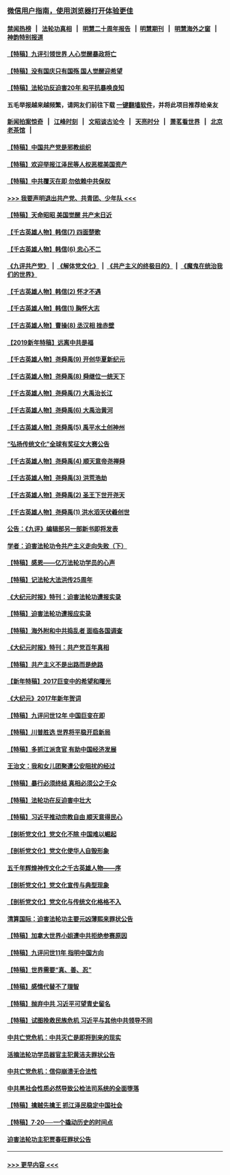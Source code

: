 ### [微信用户指南，使用浏览器打开体验更佳](https://github.com/gfw-breaker/banned-news1/blob/master/indexes/wechat-guide.md?t=0)
#### [禁闻热榜](热点新闻.md?t=0)  &nbsp;&nbsp;|&nbsp;&nbsp; [法轮功真相](https://github.com/gfw-breaker/truth/blob/master/README.md?t=0) &nbsp;&nbsp;|&nbsp;&nbsp; [明慧二十周年报告](https://github.com/gfw-breaker/mh-reports/blob/master/README.md?t=0) &nbsp;&nbsp;|&nbsp;&nbsp;[明慧期刊](https://github.com/gfw-breaker/mh-qikan) &nbsp;&nbsp;|&nbsp;&nbsp; [明慧海外之窗](https://github.com/gfw-breaker/mh-news/blob/master/README.md?t=0) &nbsp;&nbsp;|&nbsp;&nbsp; [神韵特别报道](https://github.com/gfw-breaker/mh-news/blob/master/shenyun.md?t=0)
#### [【特稿】九评引领世界 人心觉醒暴政将亡](../pages/nsc424/n11660496.md?t=02082202) 
#### [【特稿】没有国庆只有国殇 国人觉醒迎希望](../pages/nsc424/n11549354.md?t=02082202) 
#### [【特稿】法轮功反迫害20年 和平抗暴唤良知](../pages/nsc424/n11389135.md?t=02082202) 
#### 五毛举报越来越频繁，请网友们前往下载 [一键翻墙软件](https://github.com/gfw-breaker/ssr-accounts)，并将此项目推荐给亲友
#### [新闻拍案惊奇](https://github.com/gfw-breaker/banned-news1/blob/master/pages/link4.md) &nbsp;&nbsp;|&nbsp;&nbsp; [江峰时刻](https://github.com/gfw-breaker/banned-news1/blob/master/pages/link4.md) &nbsp;&nbsp;|&nbsp;&nbsp; [文昭谈古论今](https://github.com/gfw-breaker/banned-news1/blob/master/pages/link4.md) &nbsp;&nbsp;|&nbsp;&nbsp; [天亮时分](https://github.com/gfw-breaker/banned-news1/blob/master/pages/link4.md) &nbsp;&nbsp;|&nbsp;&nbsp; [萧茗看世界](https://github.com/gfw-breaker/banned-news1/blob/master/pages/link4.md) &nbsp;&nbsp;|&nbsp;&nbsp; [北京老茶馆](https://github.com/gfw-breaker/banned-news1/blob/master/pages/link4.md) &nbsp;&nbsp;|&nbsp;&nbsp; 
#### [【特稿】中国共产党是邪教组织](../pages/nsc424/n11355551.md?t=02082202) 
#### [【特稿】欢迎举报江泽民等人权恶棍美国资产](../pages/nsc424/n11303040.md?t=02082202) 
#### [【特稿】中共覆灭在即 勿依赖中共保权](../pages/nsc424/n11278510.md?t=02082202) 
#### [>>> 我要声明退出共产党、共青团、少年队 <<<](https://github.com/begood0513/goodnews/blob/master/quit/letter.md) 
#### [【特稿】天命昭昭 美国觉醒 共产末日近](../pages/nsc424/n11150259.md?t=02082202) 
#### [【千古英雄人物】韩信(7) 四面楚歌](../pages/nsc424/n7552608.md?t=02082202) 
#### [【千古英雄人物】韩信(6) 忠心不二](../pages/nsc424/n7552572.md?t=02082202) 
#### [《九评共产党》](https://github.com/begood0513/9ping.md/blob/master/README.md) &nbsp;|&nbsp; [《解体党文化》](../../../../jtdwh.md/blob/master/README.md)  &nbsp;|&nbsp; [《共产主义的终极目的》](../../../../gczydzjmd.md/blob/master/README.md) &nbsp;|&nbsp; [《魔鬼在统治我们的世界》](../../../../mgztzwmdsj.md/blob/master/README.md) 
#### [【千古英雄人物】韩信(2) 怀才不遇](../pages/nsc424/n7547691.md?t=02082202) 
#### [【千古英雄人物】韩信(1) 胸怀大志](../pages/nsc424/n7544501.md?t=02082202) 
#### [【千古英雄人物】曹操(8) 丞汉相 挫赤壁](../pages/nsc424/n7662490.md?t=02082202) 
#### [【2019新年特稿】远离中共是福](../pages/nsc424/n10942748.md?t=02082202) 
#### [【千古英雄人物】尧舜禹(9) 开创华夏新纪元](../pages/nsc424/n7519873.md?t=02082202) 
#### [【千古英雄人物】尧舜禹(8) 舜继位一统天下](../pages/nsc424/n7515411.md?t=02082202) 
#### [【千古英雄人物】尧舜禹(7) 大禹治长江](../pages/nsc424/n7475820.md?t=02082202) 
#### [【千古英雄人物】尧舜禹(6) 大禹治黄河](../pages/nsc424/n7475816.md?t=02082202) 
#### [【千古英雄人物】尧舜禹(5) 禹平水土创神州](../pages/nsc424/n7475809.md?t=02082202) 
#### [“弘扬传统文化”全球有奖征文大赛公告](../pages/nsc424/n10889849.md?t=02082202) 
#### [【千古英雄人物】尧舜禹(4) 顺天意帝尧禅舜](../pages/nsc424/n7471624.md?t=02082202) 
#### [【千古英雄人物】尧舜禹(3) 洪荒浩劫](../pages/nsc424/n7471607.md?t=02082202) 
#### [【千古英雄人物】尧舜禹(2) 圣王下世开尧天](../pages/nsc424/n7467643.md?t=02082202) 
#### [【千古英雄人物】尧舜禹(1) 洪水滔天伏羲创世](../pages/nsc424/n7467618.md?t=02082202) 
#### [公告：《九评》编辑部另一部新书即将发表](../pages/nsc424/n10405104.md?t=02082202) 
#### [学者：迫害法轮功令共产主义走向失败（下）](../pages/nsc424/n10009951.md?t=02082202) 
#### [【特稿】感恩——亿万法轮功学员的心声](../pages/nsc424/n9880260.md?t=02082202) 
#### [【特稿】记法轮大法洪传25周年](../pages/nsc424/n9116480.md?t=02082202) 
#### [《大纪元时报》特刊：迫害法轮功遭报实录](../pages/nsc424/n9082916.md?t=02082202) 
#### [【特稿】迫害法轮功遭报应实录](../pages/nsc424/n9055656.md?t=02082202) 
#### [【特稿】海外附和中共捣乱者 面临各国调查](../pages/nsc424/n9047645.md?t=02082202) 
#### [《大纪元时报》特刊：共产党百年真相](../pages/nsc424/n8879818.md?t=02082202) 
#### [【特稿】共产主义不是出路而是绝路](../pages/nsc424/n8792816.md?t=02082202) 
#### [【新年特稿】2017巨变中的希望和曙光](../pages/nsc424/n8655525.md?t=02082202) 
#### [《大纪元》2017年新年贺词](../pages/nsc424/n8651727.md?t=02082202) 
#### [【特稿】九评问世12年 中国巨变在即](../pages/nsc424/n8506053.md?t=02082202) 
#### [【特稿】川普胜选 世界将平稳开启新局](../pages/nsc424/n8482166.md?t=02082202) 
#### [【特稿】多抓江派贪官 有助中国经济发展](../pages/nsc424/n8454769.md?t=02082202) 
#### [王治文：我和女儿团聚遭公安阻扰的经过](../pages/nsc424/n8186638.md?t=02082202) 
#### [【特稿】暴行必须终结‭ ‬真相必须公之于众](../pages/nsc424/n8103572.md?t=02082202) 
#### [【特稿】法轮功在反迫害中壮大](../pages/nsc424/n7915493.md?t=02082202) 
#### [【特稿】习近平推动宗教自由 顺天意得民心](../pages/nsc424/n7782230.md?t=02082202) 
#### [【剖析党文化】党文化不除 中国难以崛起](../pages/nsc424/n7484466.md?t=02082202) 
#### [【剖析党文化】党文化使华人自毁形象](../pages/nsc424/n7480414.md?t=02082202) 
#### [五千年辉煌神传文化之千古英雄人物——序](../pages/nsc424/n7465898.md?t=02082202) 
#### [【剖析党文化】党文化宣传与典型现象](../pages/nsc424/n4667282.md?t=02082202) 
#### [【剖析党文化】党文化与传统文化格格不入](../pages/nsc424/n4665279.md?t=02082202) 
#### [清算国际：迫害法轮功主要元凶薄熙来罪状公告](../pages/nsc424/n4621860.md?t=02082202) 
#### [【特稿】加拿大世界小姐遭中共拒绝参赛原因](../pages/nsc424/n4585305.md?t=02082202) 
#### [【特稿】九评问世11年 指明中国方向](../pages/nsc424/n4578971.md?t=02082202) 
#### [【特稿】世界需要“真、善、忍”](../pages/nsc424/n4577812.md?t=02082202) 
#### [【特稿】感情代替不了理智](../pages/nsc424/n4564327.md?t=02082202) 
#### [【特稿】抛弃中共 习近平可望青史留名](../pages/nsc424/n4549169.md?t=02082202) 
#### [【特稿】试图挽救民族危机 习近平与其他中共领导不同](../pages/nsc424/n4548555.md?t=02082202) 
#### [中共亡党危机：中共灭亡是即将到来的现实](../pages/nsc424/n4547349.md?t=02082202) 
#### [活摘法轮功学员器官主犯黄洁夫罪状公告](../pages/nsc424/n4547015.md?t=02082202) 
#### [中共亡党危机：信仰崩溃无合法性](../pages/nsc424/n4545222.md?t=02082202) 
#### [中共黑社会性质必然导致公检法司系统的全面堕落](../pages/nsc424/n4541854.md?t=02082202) 
#### [【特稿】擒贼先擒王 抓江泽民稳定中国社会](../pages/nsc424/n4530296.md?t=02082202) 
#### [【特稿】7‧20──一个撬动历史的时间点](../pages/nsc424/n4481700.md?t=02082202) 
#### [迫害法轮功主犯贾春旺罪状公告](../pages/nsc424/n4455857.md?t=02082202) 

----
#### [ >>> 更早内容 <<< ](../indexes/nsc424-earlier.md)
